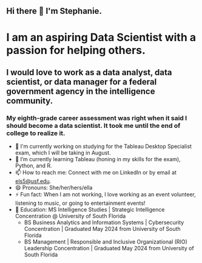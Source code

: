 ## Hi there 👋 I'm Stephanie.

# I am an aspiring Data Scientist with a passion for helping others. 
## I would love to work as a data analyst, data scientist, or data manager for a federal government agency in the intelligence community.

### My eighth-grade career assessment was right when it said I should become a data scientist. It took me until the end of college to realize it.

- 🔭 I'm currently working on studying for the Tableau Desktop Specialist exam, which I will be taking in August.
- 🌱 I’m currently learning Tableau (honing in my skills for the exam), Python, and R.
- 📫 How to reach me: Connect with me on LinkedIn or by email at [els5@usf.edu](mailto:els5@usf.edu).
- 😄 Pronouns: She/her/hers/ella
- ⚡ Fun fact: When I am not working, I love working as an event volunteer, listening to music, or going to entertainment events!
- 🏫 Education: MS Intelligence Studies | Strategic Intelligence Concentration @ University of South Florida
  - BS Business Analytics and Information Systems |  Cybersecurity Concentration | Graduated May 2024 from University of South Florida
  - BS Management |  Responsible and Inclusive Organizational (RIO) Leadership Concentration | Graduated May 2024 from University of South Florida



